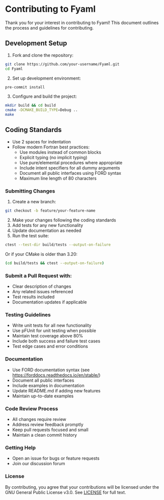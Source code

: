 # Contributing to Fyaml

Thank you for your interest in contributing to Fyaml! This document outlines the process and guidelines for contributing.

## Development Setup

1. Fork and clone the repository:
```bash
git clone https://github.com/your-username/Fyaml.git
cd Fyaml
```

2. Set up development environment:
```bash
pre-commit install
```

3. Configure and build the project:
```bash
mkdir build && cd build
cmake -DCMAKE_BUILD_TYPE=Debug ..
make
```

## Coding Standards
- Use 2 spaces for indentation
- Follow modern Fortran best practices:
  * Use modules instead of common blocks
  * Explicit typing (no implicit typing)
  * Use pure/elemental procedures where appropriate
  * Include intent specifiers for all dummy arguments
  * Document all public interfaces using FORD syntax
  * Maximum line length of 80 characters

### Submitting Changes
1. Create a new branch:

```bash
git checkout -b feature/your-feature-name
```

2. Make your changes following the coding standards
3. Add tests for any new functionality
4. Update documentation as needed
5. Run the test suite:
```bash
ctest --test-dir build/tests --output-on-failure
```
Or if your CMake is older than 3.20:
```bash
(cd build/tests && ctest --output-on-failure)
```

### Submit a Pull Request with:
- Clear description of changes
- Any related issues referenced
- Test results included
- Documentation updates if applicable
### Testing Guidelines
- Write unit tests for all new functionality
- Use pFUnit for unit testing when possible
- Maintain test coverage above 80%
- Include both success and failure test cases
- Test edge cases and error conditions
### Documentation
- Use FORD documentation syntax (see https://forddocs.readthedocs.io/en/stable/)
- Document all public interfaces
- Include examples in documentation
- Update README.md if adding new features
- Maintain up-to-date examples
### Code Review Process
- All changes require review
- Address review feedback promptly
- Keep pull requests focused and small
- Maintain a clean commit history
### Getting Help
- Open an issue for bugs or feature requests
- Join our discussion forum
### License
By contributing, you agree that your contributions will be licensed under the GNU General Public License v3.0. See [LICENSE](LICENSE) for full text.
